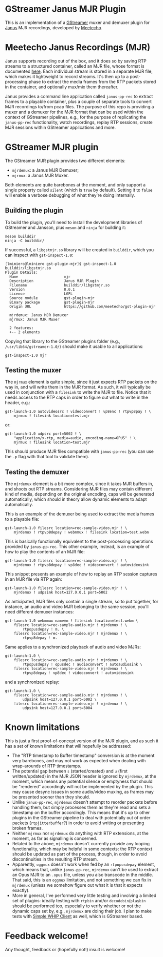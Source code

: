 GStreamer Janus MJR Plugin
==========================

This is an implementation of a [GStreamer](https://gstreamer.freedesktop.org/) muxer and demuxer plugin for [Janus](https://github.com/meetecho/janus-gateway/) MJR recordings, developed by [Meetecho](http://www.meetecho.com).

# Meetecho Janus Recordings (MJR)

Janus supports recording out of the box, and it does so by saving RTP streams to a structured container, called an MJR file, whose format is documented [here](https://janus.conf.meetecho.com/docs/recordings). Each individual stream is stored in a separate MJR file, which makes it lightweight to record streams. It's then up to a post-processing phase to extract the media frames from the RTP packets stored in the container, and optionally mux/mix them thereafter.

Janus provides a command line application called `janus-pp-rec` to extract frames to a playable container, plus a couple of separate tools to convert MJR recordings to/from pcap files. The purpose of this repo is providing a muxer and a demuxer for the MJR format that can be used within the context of GStreamer pipelines, e.g., for the purpose of replicating the `janus-pp-rec` functionality, watch recordings, replay RTP sessions, create MJR sessions within GStreamer applications and more.

# GStreamer MJR plugin

The GStreamer MJR plugin provides two different elements:

* `mjrdemux`: a Janus MJR Demuxer;
* `mjrmux`: a Janus MJR Muxer.

Both elements are quite barebones at the moment, and only support a single property called `silent` (which is `true` by default). Setting it to `false` will enable a verbose debugging of what they're doing internally.

## Building the plugin

To build the plugin, you'll need to install the development libraries of GStreamer and Jansson, plus `meson` and `ninja` for building it:

	meson builddir
	ninja -C builddir/

If successful, a `libgstmjr.so` library will be created in `builddir`, which you can inspect with `gst-inspect-1.0`:

```
[lminiero@lminiero gst-plugin-mjr]$ gst-inspect-1.0 builddir/libgstmjr.so
Plugin Details:
  Name                     mjr
  Description              Janus MJR Plugin
  Filename                 builddir/libgstmjr.so
  Version                  0.0.1
  License                  LGPL
  Source module            gst-plugin-mjr
  Binary package           gst-plugin-mjr
  Origin URL               https://github.com/meetecho/gst-plugin-mjr

  mjrdemux: Janus MJR Demuxer
  mjrmux: Janus MJR Muxer

  2 features:
  +-- 2 elements
```

Copying that library to the GStreamer plugins folder (e.g., `/usr/lib64/gstreamer-1.0/`) should make it usable to all applications:

	gst-inspect-1.0 mjr

## Testing the muxer

The `mjrmux` element is quite simple, since it just expects RTP packets on the way in, and will write them in the MJR format. As such, it will typically be used in conjunction with a `filesink` to write the MJR to file. Notice that it needs access to the RTP caps in order to figure out what to write in the header, e.g.:

	gst-launch-1.0 autovideosrc ! videoconvert ! vp8enc ! rtpvp8pay ! \
		mjrmux ! filesink location=test.mjr

or:

	gst-launch-1.0 udpsrc port=5002 ! \
		"application/x-rtp, media=audio, encoding-name=OPUS" ! \
		mjrmux ! filesink location=test.mjr

This should produce MJR files compatible with `janus-pp-rec` (you can use the `-p` flag with that tool to validate them).

## Testing the demuxer

The `mjrdemux` element is a bit more complex, since it takes MJR buffers in, and shoots out RTP streams. Considering MJR files may contain different kind of media, depending on the original encoding, caps will be generated automatically, which should in theory allow dynamic elements to adapt automatically.

This is an example of the demuxer being used to extract the media frames to a playable file:

	gst-launch-1.0 filesrc location=rec-sample-video.mjr ! \
		mjrdemux ! rtpvp8depay ! webmmux ! filesink location=test.webm

This is basically functionally equivalent to the post-processing operations provided by `janus-pp-rec`. This other example, instead, is an example of how to play the contents of an MJR file:

	gst-launch-1.0 filesrc location=rec-sample-video.mjr ! \
		mjrdemux ! rtpvp8depay ! vp8dec ! videoconvert ! autovideosink

This snippet presents an example of how to replay an RTP session captures in an MJR file via RTP again:

	gst-launch-1.0 filesrc location=rec-sample-video.mjr ! \
		mjrdemux ! udpsink host=127.0.0.1 port=5002

As anticipated, MJR files only contain a single stream, so to put together, for instance, an audio and video MJR belonging to the same session, you'll need different demuxer instances:

	gst-launch-1.0 webmmux name=m ! filesink location=test.webm \
		filesrc location=rec-sample-audio.mjr ! mjrdemux ! \
			rtpopusdepay ! m. \
		filesrc location=rec-sample-video.mjr ! mjrdemux ! \
			rtpvp8depay ! m.

Same applies to a synchronized playback of audio and video MJRs:

	gst-launch-1.0 \
		filesrc location=rec-sample-audio.mjr ! mjrdemux ! \
			rtpopusdepay ! opusdec ! audioconvert ! autoaudiosink \
		filesrc location=rec-sample-video.mjr ! mjrdemux ! \
			rtpvp8depay ! vp8dec ! videoconvert ! autovideosink

and a synchronized replay:

	gst-launch-1.0 \
		filesrc location=rec-sample-audio.mjr ! mjrdemux ! \
			udpsink host=127.0.0.1 port=5002 \
		filesrc location=rec-sample-video.mjr ! mjrdemux ! \
			udpsink host=127.0.0.1 port=5004

# Known limitations

This is just a first proof-of-concept version of the MJR plugin, and as such it has a set of known limitations that will hopefully be addressed:

* The "RTP timestamp to Buffer timestamp" conversion is at the moment very barebones, and may not work as expected when dealing with wrap-arounds of RTP timestamps.
* The potential gap between `s` (started/created) and `u` (first written/updated) in the MJR JSON header is ignored by `mjrdemux`, at the moment, which means any potential silence or emptyness that should be "rendered" accordingly will not be implemented by the plugin. This may cause desync issues in some audio/video muxing, as frames may be presented sooner than they should.
* Unlike `janus-pp-rec`, `mjrdemux` doesn't attempt to reorder packets before handling them, but simply processes them as they're read and sets a timestamp on the buffer accordingly. This means that it's up to other plugins in the GStreamer pipeline to deal with potentially out of order packets (`rtpjitterbuffer`?) in order to avoid writing or presenting broken frames.
* Neither `mjrmux` nor `mjrdemux` do anything with RTP extensions, at the moment, as far as signalling is concerned.
* Related to the above, `mjrdemux` doesn't currently provide any looping functionality, which may be helpful in some contexts: the RTP context should be updated as part of the process, though, in order to avoid discontinuities in the resulting RTP stream.
* Apparently, `oggmux` doesn't work when fed by an `rtpopusdepay` element, which means that, unlike `janus-pp-rec`, `mjrdemux` can't be used to extract an Opus MJR to an `.opus` file, unless you also transcode in the middle. That said, this is an `oggmux` limitation, and not something we can fix in `mjrdemux` (unless we somehow figure out what it is that it expects exactly).
* More in general, I've performed very little testing and involving a limited set of plugins: ideally testing with `rtpbin` and/or `decodebin`/`playbin` should be performed too, especially to verify whether or not the dynamic caps set by, e.g., `mjrdemux` are doing their job. I plan to make tests with [Simple WHIP Client](https://github.com/meetecho/simple-whip-client) as well, which is GStreamer based.

# Feedback welcome!

Any thought, feedback or (hopefully not!) insult is welcome!
